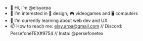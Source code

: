 - 👋 Hi, I’m @elsyarpa 
- 🔮 I’m interested in 🎨 design, 🎮 videogames and 🖥️ computers
- 🌱 I’m currently learning about web dev and UX
- 📫 How to reach me: elsy.arpa@gmail.com // Discord: PersefoneTEX#9754 // Insta: @persefonetex

<!---
elsyarpa/elsyarpa is a ✨ special ✨ repository because its `README.md` (this file) appears on your GitHub profile.
You can click the Preview link to take a look at your changes.
--->
